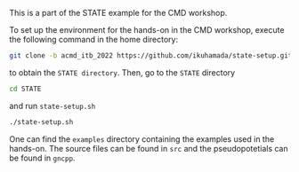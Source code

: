 This is a part of  the STATE example for the CMD workshop.

To set up the environment for the hands-on in the CMD workshop, execute the following command in the home directory:

```bash
git clone -b acmd_itb_2022 https://github.com/ikuhamada/state-setup.git STATE
```

to obtain the ``STATE directory``. Then, go to the ``STATE`` directory

```bash
cd STATE
```

and run ``state-setup.sh``

```bash
./state-setup.sh
```

One can find the ``examples`` directory containing the examples used in the hands-on. The source files can be found in ``src`` and the pseudopotetials can be found in ``gncpp``.

